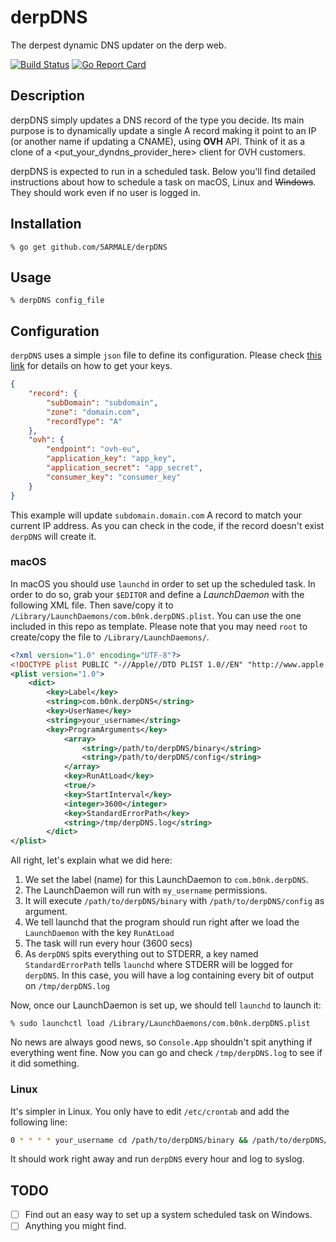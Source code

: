 # derpDNS 

The derpest dynamic DNS updater on the derp web.

[![Build Status](https://travis-ci.org/bheras/derpDNS.svg?branch=master)](https://travis-ci.org/bheras/derpDNS) [![Go Report Card](https://goreportcard.com/badge/github.com/bheras/derpDNS)](https://goreportcard.com/report/github.com/bheras/derpDNS)

## Description

derpDNS simply updates a DNS record of the type you decide. Its main purpose is to dynamically update a single A record making it point to an IP (or another name if updating a CNAME), using **OVH** API. Think of it as a clone of a <put_your_dyndns_provider_here> client for OVH customers.

derpDNS is expected to run in a scheduled task. Below you'll find detailed instructions about how to schedule a task on macOS, Linux and ~~Windows~~. They should work even if no user is logged in.

## Installation

```
% go get github.com/5ARMALE/derpDNS
```

## Usage

```
% derpDNS config_file
```

## Configuration

`derpDNS` uses a simple `json` file to define its configuration. Please check [this link](https://api.ovh.com/g934.first_step_with_api) for details on how to get your keys.

```json
{
	"record": {
		"subDomain": "subdomain",
		"zone": "domain.com",
		"recordType": "A"
	},
	"ovh": {
		"endpoint": "ovh-eu",
		"application_key": "app_key",
		"application_secret": "app_secret",
		"consumer_key": "consumer_key"
	}
}
```

This example will update `subdomain.domain.com` A record to match your current IP address. As you can check in the code, if the record doesn't exist `derpDNS` will create it.

### macOS

In macOS you should use `launchd` in order to set up the scheduled task. In order to do so, grab your `$EDITOR` and define a *LaunchDaemon* with the following XML file. Then save/copy it to `/Library/LaunchDaemons/com.b0nk.derpDNS.plist`. You can use the one included in this repo as template. Please note that you may need `root` to create/copy the file to `/Library/LaunchDaemons/`.

```xml
<?xml version="1.0" encoding="UTF-8"?>
<!DOCTYPE plist PUBLIC "-//Apple//DTD PLIST 1.0//EN" "http://www.apple.com/DTDs/PropertyList-1.0.dtd">
<plist version="1.0">
	<dict>
		<key>Label</key>
		<string>com.b0nk.derpDNS</string>
		<key>UserName</key>
		<string>your_username</string>
		<key>ProgramArguments</key>
			<array>
				<string>/path/to/derpDNS/binary</string>
				<string>/path/to/derpDNS/config</string>
			</array>
			<key>RunAtLoad</key>
			<true/>
			<key>StartInterval</key>
			<integer>3600</integer>
			<key>StandardErrorPath</key>
			<string>/tmp/derpDNS.log</string>
        </dict>
</plist>
```

All right, let's explain what we did here:

1. We set the label (name) for this LaunchDaemon to `com.b0nk.derpDNS`.
2. The LaunchDaemon will run with `my_username` permissions.
3. It will execute `/path/to/derpDNS/binary` with `/path/to/derpDNS/config` as argument.
4. We tell launchd that the program should run right after we load the `LaunchDaemon` with the key `RunAtLoad`
5. The task will run every hour (3600 secs)
6. As `derpDNS` spits everything out to STDERR, a key named `StandardErrorPath` tells `launchd` where STDERR will be logged for `derpDNS`. In this case, you will have a log containing every bit of output on `/tmp/derpDNS.log` 


Now, once our LaunchDaemon is set up, we should tell `launchd` to launch it:

```
% sudo launchctl load /Library/LaunchDaemons/com.b0nk.derpDNS.plist
```

No news are always good news, so `Console.App` shouldn't spit anything if everything went fine. Now you can go and check `/tmp/derpDNS.log` to see if it did something.

### Linux

It's simpler in Linux. You only have to edit `/etc/crontab` and add the following line:

```bash
0 * * * * your_username cd /path/to/derpDNS/binary && /path/to/derpDNS/binary /path/to/derpDNS/config | logger -t derpDNS
```

It should work right away and run `derpDNS` every hour and log to syslog.

## TODO
- [ ] Find out an easy way to set up a system scheduled task on Windows.
- [ ] Anything you might find.
